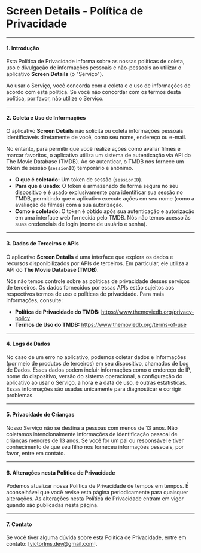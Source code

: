 # Screen Details - Política de Privacidade

---

#### 1. Introdução

Esta Política de Privacidade informa sobre as nossas políticas de coleta, uso e divulgação de informações pessoais e não-pessoais ao utilizar o aplicativo **Screen Details** (o "Serviço").

Ao usar o Serviço, você concorda com a coleta e o uso de informações de acordo com esta política. Se você não concordar com os termos desta política, por favor, não utilize o Serviço.

---

#### 2. Coleta e Uso de Informações

O aplicativo **Screen Details** não solicita ou coleta informações pessoais identificáveis diretamente de você, como seu nome, endereço ou e-mail.

No entanto, para permitir que você realize ações como avaliar filmes e marcar favoritos, o aplicativo utiliza um sistema de autenticação via API do The Movie Database (TMDB). Ao se autenticar, o TMDB nos fornece um token de sessão (`sessionID`) temporário e anônimo.

* **O que é coletado:** Um token de sessão (`sessionID`).
* **Para que é usado:** O token é armazenado de forma segura no seu dispositivo e é usado exclusivamente para identificar sua sessão no TMDB, permitindo que o aplicativo execute ações em seu nome (como a avaliação de filmes) com a sua autorização.
* **Como é coletado:** O token é obtido após sua autenticação e autorização em uma interface web fornecida pelo TMDB. Nós não temos acesso às suas credenciais de login (nome de usuário e senha).

---

#### 3. Dados de Terceiros e APIs

O aplicativo **Screen Details** é uma interface que explora os dados e recursos disponibilizados por APIs de terceiros. Em particular, ele utiliza a API do **The Movie Database (TMDB)**.

Nós não temos controle sobre as políticas de privacidade desses serviços de terceiros. Os dados fornecidos por essas APIs estão sujeitos aos respectivos termos de uso e políticas de privacidade. Para mais informações, consulte:

* **Política de Privacidade do TMDB:** https://www.themoviedb.org/privacy-policy
* **Termos de Uso do TMDB:** https://www.themoviedb.org/terms-of-use

---

#### 4. Logs de Dados

No caso de um erro no aplicativo, podemos coletar dados e informações (por meio de produtos de terceiros) em seu dispositivo, chamados de Log de Dados. Esses dados podem incluir informações como o endereço de IP, nome do dispositivo, versão do sistema operacional, a configuração do aplicativo ao usar o Serviço, a hora e a data de uso, e outras estatísticas. Essas informações são usadas unicamente para diagnosticar e corrigir problemas.

---

#### 5. Privacidade de Crianças

Nosso Serviço não se destina a pessoas com menos de 13 anos. Não coletamos intencionalmente informações de identificação pessoal de crianças menores de 13 anos. Se você for um pai ou responsável e tiver conhecimento de que seu filho nos forneceu informações pessoais, por favor, entre em contato.

---

#### 6. Alterações nesta Política de Privacidade

Podemos atualizar nossa Política de Privacidade de tempos em tempos. É aconselhável que você revise esta página periodicamente para quaisquer alterações. As alterações nesta Política de Privacidade entram em vigor quando são publicadas nesta página.

---

#### 7. Contato

Se você tiver alguma dúvida sobre esta Política de Privacidade, entre em contato: [victorlms.dev@gmail.com].
